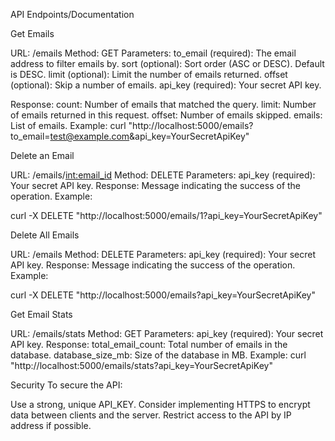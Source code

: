 API Endpoints/Documentation

Get Emails

URL: /emails
Method: GET
Parameters:
to_email (required): The email address to filter emails by.
sort (optional): Sort order (ASC or DESC). Default is DESC.
limit (optional): Limit the number of emails returned.
offset (optional): Skip a number of emails.
api_key (required): Your secret API key.

Response:
count: Number of emails that matched the query.
limit: Number of emails returned in this request.
offset: Number of emails skipped.
emails: List of emails.
Example:
curl "http://localhost:5000/emails?to_email=test@example.com&api_key=YourSecretApiKey"

Delete an Email

URL: /emails/<int:email_id>
Method: DELETE
Parameters:
api_key (required): Your secret API key.
Response: Message indicating the success of the operation.
Example:

curl -X DELETE "http://localhost:5000/emails/1?api_key=YourSecretApiKey"


Delete All Emails

URL: /emails
Method: DELETE
Parameters:
api_key (required): Your secret API key.
Response: Message indicating the success of the operation.
Example:

curl -X DELETE "http://localhost:5000/emails?api_key=YourSecretApiKey"

Get Email Stats

URL: /emails/stats
Method: GET
Parameters:
api_key (required): Your secret API key.
Response:
total_email_count: Total number of emails in the database.
database_size_mb: Size of the database in MB.
Example:
curl "http://localhost:5000/emails/stats?api_key=YourSecretApiKey"

Security
To secure the API:

Use a strong, unique API_KEY.
Consider implementing HTTPS to encrypt data between clients and the server.
Restrict access to the API by IP address if possible.
